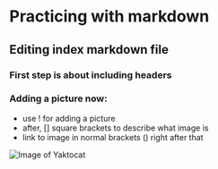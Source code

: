 # Practicing with markdown

## Editing index markdown file

### First step is about including headers



### Adding a picture now:
- use ! for adding a picture
- after, [] square brackets to describe what image is 
- link to image in normal brackets () right after that 


![Image of Yaktocat](https://octodex.github.com/images/yaktocat.png)
